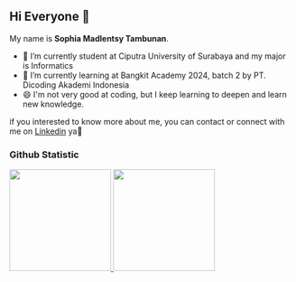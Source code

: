 ## Hi Everyone 👋

My name is **Sophia Madlentsy Tambunan**.<br>

- 🔭 I’m currently student at Ciputra University of Surabaya and my major is Informatics
- 🌱 I’m currently learning at Bangkit Academy 2024, batch 2 by PT. Dicoding Akademi Indonesia 
- 😄 I'm not very good at coding, but I keep learning to deepen and learn new knowledge.<br>

if you interested to know more about me, you can contact or connect with me on [Linkedin](https://www.linkedin.com/in/sophia-madlentsy-tambunan/) ya🤗

### Github Statistic
<p align="left">
<a href="https://github.com/penuliscode">
  <img height="180em" src="https://github-readme-stats-eight-theta.vercel.app/api?username=penuliscode&show_icons=true&theme=algolia&include_all_commits=true&count_private=true"/>
  <img height="180em" src="https://github-readme-stats-eight-theta.vercel.app/api/top-langs/?username=penuliscode&theme=algolia"/>
</a>
</p>

